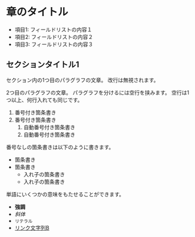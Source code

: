 # 章のタイトル

* 項目1: フィールドリストの内容１
* 項目2: フィールドリストの内容２
* 項目3: フィールドリストの内容３

## セクションタイトル1

セクション内の1つ目のパラグラフの文章。
改行は無視されます。

2つ目のパラグラフの文章。
パラグラフを分けるには空行を挟みます。
空行は1つ以上、何行入れても同じです。

1. 番号付き箇条書き
2. 番号付き箇条書き
    1. 自動番号付き箇条書き
    2. 自動番号付き箇条書き

番号なしの箇条書きは以下のように書きます。

* 箇条書き
* 箇条書き
    * 入れ子の箇条書き
    * 入れ子の箇条書き

単語にいくつかの意味をもたせることができます。

- **強調**
- *斜体*
- `リテラル`
- [リンク文字列B](http://docs.sphinx-user.jp)
